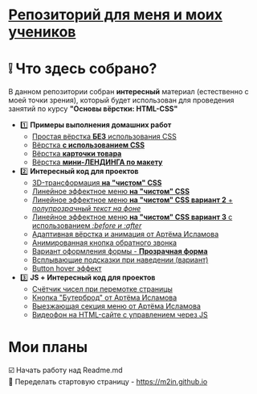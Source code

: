 # [Репозиторий для меня и моих учеников](https://m2in.github.io)
# :grey_exclamation: Что здесь собрано?
В данном репозитории собран **интересный** материал (естественно с моей точки зрения), который будет использован для проведения занятий по курсу **"Основы вёрстки: HTML-CSS"**
- :one: **Примеры выполнения домашних работ**
  - [Простая вёрстка **БЕЗ** использования CSS](https://m2in.github.io)
  - [Вёрстка **с использованием CSS**](https://m2in.github.io/lesson3/)
  - [Вёрстка **карточки товара**](https://m2in.github.io/lesson4/)
  - [Вёрстка **мини-ЛЕНДИНГА по макету**](https://m2in.github.io/lesson5/)
- :two: **Интересный код для проектов**
  - [3D-трансформация **на "чистом" CSS**](https://m2in.github.io/3d-transform/)
  - [Линейное эффектное меню **на "чистом" CSS**](https://m2in.github.io/LineMenu/)
  - [Линейное эффектное меню **на "чистом" CSS вариант 2** + *полупрозрачный текст на фоне*](https://m2in.github.io/LineMenu2/)
  - [Линейное эффектное меню **на "чистом" CSS вариант 3** с использованием *:before и :after*](https://m2in.github.io/MenuStyle/)
  - [Адаптивная вёрстка и анимация от Артёма Исламова](https://m2in.github.io/adaptivGA/)
  - [Анимированная кнопка обратного звонка](https://m2in.github.io/PhonePulse/)
  - [Вариант оформления формы - **Прозрачная форма**](https://m2in.github.io/FormStile/)
  - [Всплывающие подсказки при наведении (вариант)](https://m2in.github.io/HelpUp/)
  - [Button hover эффект](https://m2in.github.io/BtnHover/)
- :three: **JS + Интересный код для проектов**
  - [Счётчик чисел при перемотке страницы](https://m2in.github.io/numcount/)
  - [Кнопка "Бутерброд" от Артёма Исламова](https://m2in.github.io/GAburger/)
  - [Выезжающая секция меню от Артёма Исламова](https://m2in.github.io/GAMenuLeft/)
  - [Видеофон на HTML-сайте с управлением через JS](https://m2in.github.io/videoFon/)
 # Мои планы
  :ballot_box_with_check: Начать работу над Readme.md   
  :black_square_button: Переделать стартовую страницу -  https://m2in.github.io

